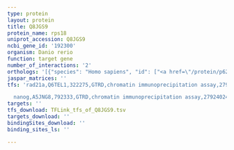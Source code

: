```yaml
---
type: protein
layout: protein
title: Q8JGS9
protein_name: rps18
uniprot_accession: Q8JGS9
ncbi_gene_id: '192300'
organism: Danio rerio
function: target gene
number_of_interactions: '2'
orthologs: '[{"species": "Homo sapiens", "id": ["<a href=\"/protein/p62269\">P62269</a>"]}, {"species": "Mus musculus", "id": ["<a href=\"/protein/f6yvp7\">F6YVP7</a>", "A0A1Y7VKY1", "<a href=\"/protein/p62270\">P62270</a>"]}, {"species": "Rattus norvegicus", "id": ["<a href=\"/protein/p62271\">P62271</a>", "M0R5K9", "D3ZM33"]}, {"species": "Drosophila melanogaster", "id": ["<a href=\"/protein/p41094\">P41094</a>"]}, {"species": "Caenorhabditis elegans", "id": ["<a href=\"/protein/o18240\">O18240</a>"]}, {"species": "Saccharomyces cerevisiae", "id": ["<a href=\"/protein/p0cx55\">P0CX55</a>"]}]'
jaspar_matrices: ''
tfs: 'rad21a,Q6TEL1,322275,GTRD,chromatin immunoprecipitation assay,27924024%5Buid%5D,No

  nanog,A5JNG8,792333,GTRD,chromatin immunoprecipitation assay,27924024%5Buid%5D,No'
targets: ''
tfs_download: TFLink_tfs_of_Q8JGS9.tsv
targets_download: ''
bindingSites_download: ''
binding_sites_ls: ''

---
```

